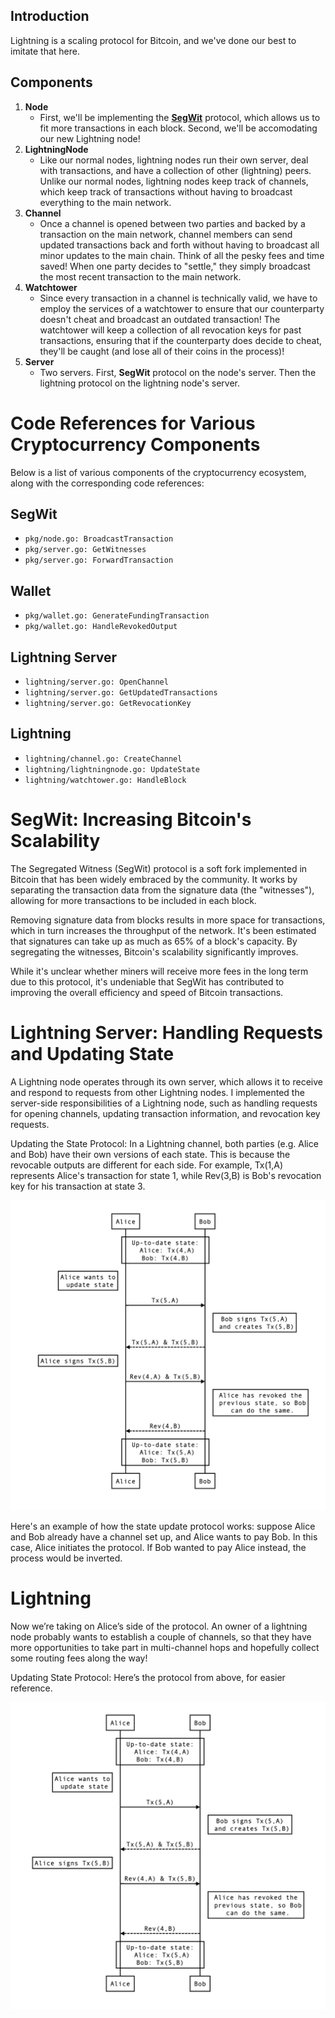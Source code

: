 ## Introduction

Lightning is a scaling protocol for Bitcoin, and we've done our best to imitate that here.

## Components

1. **Node**
   - First, we'll be implementing the **[SegWit](https://en.wikipedia.org/wiki/SegWit)** protocol, which allows us to fit more transactions in each block. Second, we'll be accomodating our new Lightning node!
2. **LightningNode**
   - Like our normal nodes, lightning nodes run their own server, deal with transactions, and have a collection of other (lightning) peers. Unlike our normal nodes, lightning nodes keep track of channels, which keep track of transactions without having to broadcast everything to the main network.
3. **Channel**
   - Once a channel is opened between two parties and backed by a transaction on the main network, channel members can send updated transactions back and forth without having to broadcast all minor updates to the main chain. Think of all the pesky fees and time saved! When one party decides to "settle," they simply broadcast the most recent transaction to the main network.
4. **Watchtower**
   - Since every transaction in a channel is technically valid, we have to employ the services of a watchtower to ensure that our counterparty doesn't cheat and broadcast an outdated transaction! The watchtower will keep a collection of all revocation keys for past transactions, ensuring that if the counterparty does decide to cheat, they'll be caught (and lose all of their coins in the process)!
5. **Server**
   - Two servers. First, **SegWit** protocol on the node's server. Then the lightning protocol on the lightning node's server.

# Code References for Various Cryptocurrency Components

Below is a list of various components of the cryptocurrency ecosystem, along with the corresponding code references:

## SegWit

- `pkg/node.go: BroadcastTransaction`
- `pkg/server.go: GetWitnesses`
- `pkg/server.go: ForwardTransaction`

## Wallet

- `pkg/wallet.go: GenerateFundingTransaction`
- `pkg/wallet.go: HandleRevokedOutput`

## Lightning Server

- `lightning/server.go: OpenChannel`
- `lightning/server.go: GetUpdatedTransactions`
- `lightning/server.go: GetRevocationKey`

## Lightning

- `lightning/channel.go: CreateChannel`
- `lightning/lightningnode.go: UpdateState`
- `lightning/watchtower.go: HandleBlock`

# SegWit: Increasing Bitcoin's Scalability

The Segregated Witness (SegWit) protocol is a soft fork implemented in Bitcoin that has been widely embraced by the community. It works by separating the transaction data from the signature data (the "witnesses"), allowing for more transactions to be included in each block.

Removing signature data from blocks results in more space for transactions, which in turn increases the throughput of the network. It's been estimated that signatures can take up as much as 65% of a block's capacity. By segregating the witnesses, Bitcoin's scalability significantly improves.

While it's unclear whether miners will receive more fees in the long term due to this protocol, it's undeniable that SegWit has contributed to improving the overall efficiency and speed of Bitcoin transactions.

# Lightning Server: Handling Requests and Updating State

A Lightning node operates through its own server, which allows it to receive and respond to requests from other Lightning nodes. I implemented the server-side responsibilities of a Lightning node, such as handling requests for opening channels, updating transaction information, and revocation key requests.

Updating the State Protocol:
In a Lightning channel, both parties (e.g. Alice and Bob) have their own versions of each state. This is because the revocable outputs are different for each side. For example, Tx(1,A) represents Alice's transaction for state 1, while Rev(3,B) is Bob's revocation key for his transaction at state 3.

![Alice-Bob](/assets/alice-bob.png)

Here's an example of how the state update protocol works: suppose Alice and Bob already have a channel set up, and Alice wants to pay Bob. In this case, Alice initiates the protocol. If Bob wanted to pay Alice instead, the process would be inverted.

# Lightning

Now we’re taking on Alice’s side of the protocol. An owner of a lightning node probably wants to establish a couple of channels, so that they have more opportunities to take part in multi-channel hops and hopefully collect some routing fees along the way!

Updating State Protocol:
Here’s the protocol from above, for easier reference.

![update-state-protocol](./assets/update-state-protocol.png)
